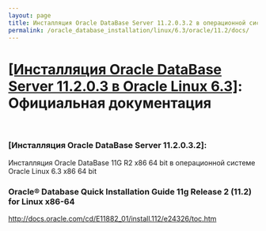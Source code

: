```yaml
---
layout: page
title: Инсталляция Oracle DataBase Server 11.2.0.3.2 в операционной системе Oracle Linux 6.3 x86_64
permalink: /oracle_database_installation/linux/6.3/oracle/11.2/docs/
---
```


# <a href="/oracle_database_installation/linux/6.3/oracle/11.2/">[Инсталляция Oracle DataBase Server 11.2.0.3 в Oracle Linux 6.3]</a>: Официальная документация

<br/>

### [Инсталляция Oracle DataBase Server 11.2.0.3.2]:
Инсталляция Oracle DataBase 11G R2 x86 64 bit в операционной системе Oracle Linux 6.3 x86 64 bit

### Oracle® Database Quick Installation Guide 11g Release 2 (11.2) for Linux x86-64
http://docs.oracle.com/cd/E11882_01/install.112/e24326/toc.htm
